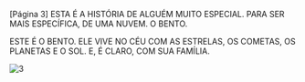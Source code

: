 [Página 3]
ESTA É A HISTÓRIA DE ALGUÉM MUITO ESPECIAL. PARA SER MAIS ESPECÍFICA, DE UMA NUVEM. O BENTO.

ESTE É O BENTO. ELE VIVE NO CÉU COM AS ESTRELAS, OS COMETAS, OS PLANETAS E O SOL.
E, É CLARO, COM SUA FAMÍLIA.

![3](./img/page_3-01.jpg)
